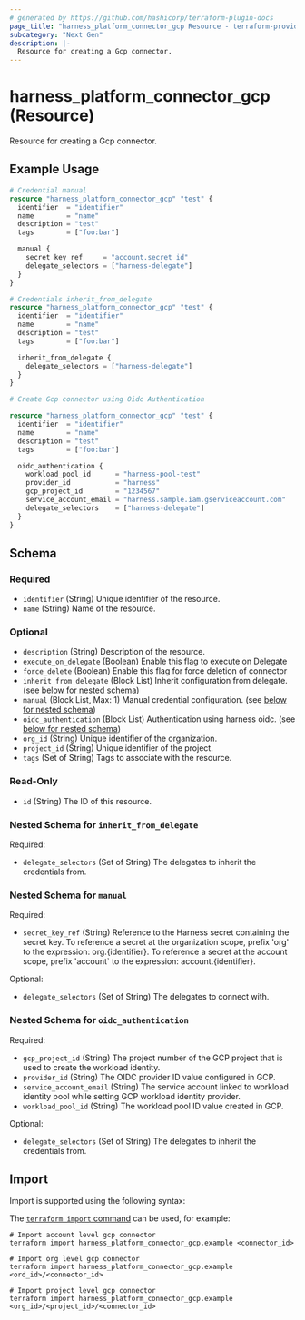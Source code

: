 ```yaml
---
# generated by https://github.com/hashicorp/terraform-plugin-docs
page_title: "harness_platform_connector_gcp Resource - terraform-provider-harness"
subcategory: "Next Gen"
description: |-
  Resource for creating a Gcp connector.
---
```


# harness_platform_connector_gcp (Resource)

Resource for creating a Gcp connector.

## Example Usage

```terraform
# Credential manual
resource "harness_platform_connector_gcp" "test" {
  identifier  = "identifier"
  name        = "name"
  description = "test"
  tags        = ["foo:bar"]

  manual {
    secret_key_ref     = "account.secret_id"
    delegate_selectors = ["harness-delegate"]
  }
}

# Credentials inherit_from_delegate
resource "harness_platform_connector_gcp" "test" {
  identifier  = "identifier"
  name        = "name"
  description = "test"
  tags        = ["foo:bar"]

  inherit_from_delegate {
    delegate_selectors = ["harness-delegate"]
  }
}

# Create Gcp connector using Oidc Authentication

resource "harness_platform_connector_gcp" "test" {
  identifier  = "identifier"
  name        = "name"
  description = "test"
  tags        = ["foo:bar"]

  oidc_authentication {
    workload_pool_id      = "harness-pool-test"
    provider_id           = "harness"
    gcp_project_id        = "1234567"
    service_account_email = "harness.sample.iam.gserviceaccount.com"
    delegate_selectors    = ["harness-delegate"]
  }
}
```

<!-- schema generated by tfplugindocs -->
## Schema

### Required

- `identifier` (String) Unique identifier of the resource.
- `name` (String) Name of the resource.

### Optional

- `description` (String) Description of the resource.
- `execute_on_delegate` (Boolean) Enable this flag to execute on Delegate
- `force_delete` (Boolean) Enable this flag for force deletion of connector
- `inherit_from_delegate` (Block List) Inherit configuration from delegate. (see [below for nested schema](#nestedblock--inherit_from_delegate))
- `manual` (Block List, Max: 1) Manual credential configuration. (see [below for nested schema](#nestedblock--manual))
- `oidc_authentication` (Block List) Authentication using harness oidc. (see [below for nested schema](#nestedblock--oidc_authentication))
- `org_id` (String) Unique identifier of the organization.
- `project_id` (String) Unique identifier of the project.
- `tags` (Set of String) Tags to associate with the resource.

### Read-Only

- `id` (String) The ID of this resource.

<a id="nestedblock--inherit_from_delegate"></a>
### Nested Schema for `inherit_from_delegate`

Required:

- `delegate_selectors` (Set of String) The delegates to inherit the credentials from.


<a id="nestedblock--manual"></a>
### Nested Schema for `manual`

Required:

- `secret_key_ref` (String) Reference to the Harness secret containing the secret key. To reference a secret at the organization scope, prefix 'org' to the expression: org.{identifier}. To reference a secret at the account scope, prefix 'account` to the expression: account.{identifier}.

Optional:

- `delegate_selectors` (Set of String) The delegates to connect with.


<a id="nestedblock--oidc_authentication"></a>
### Nested Schema for `oidc_authentication`

Required:

- `gcp_project_id` (String) The project number of the GCP project that is used to create the workload identity.
- `provider_id` (String) The OIDC provider ID value configured in GCP.
- `service_account_email` (String) The service account linked to workload identity pool while setting GCP workload identity provider.
- `workload_pool_id` (String) The workload pool ID value created in GCP.

Optional:

- `delegate_selectors` (Set of String) The delegates to inherit the credentials from.

## Import

Import is supported using the following syntax:

The [`terraform import` command](https://developer.hashicorp.com/terraform/cli/commands/import) can be used, for example:

```shell
# Import account level gcp connector 
terraform import harness_platform_connector_gcp.example <connector_id>

# Import org level gcp connector 
terraform import harness_platform_connector_gcp.example <ord_id>/<connector_id>

# Import project level gcp connector 
terraform import harness_platform_connector_gcp.example <org_id>/<project_id>/<connector_id>
```

